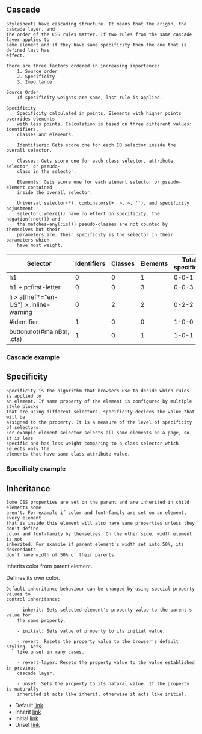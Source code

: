 <link rel="stylesheet" href="cascade-and-inheritance.css">

## Cascade
    Stylesheets have cascading structure. It means that the origin, the cascade layer, and
    the order of the CSS rules matter. If two rules from the same cascade layer applies to
    same element and if they have same specificity then the one that is defined last has
    effect. 

    There are three factors ordered in increasing importance:
        1. Source order
        2. Specificity
        3. Importance

    Source Order
        If specificity weights are same, last rule is applied.

    Specificity
        Specificity calculated in points. Elements with higher points overrides elements
        with less points. Calculation is based on three different values: identifiers,
        classes and elements.

        Identifiers: Gets score one for each ID selector inside the overall selector.
        
        Classes: Gets score one for each class selector, attribute selector, or pseudo-
        class in the selector.

        Elements: Gets score one for each element selector or pseudo-element contained
        inside the overall selector.

        Universal selector(*), combinators(+, >, ~, ''), and specificity adjustment
        selector(:where()) have no effect on specificity. The negation(:not()) and
        the matches-any(:is()) pseudo-classes are not counted by themselves but their
        parameters are. Their specificity is the selector in their parameters which
        have most weight.
<table>
    <thead>
        <tr>
            <th>
                Selector
            </th>
            <th>
                Identifiers
            </th>
            <th>
                Classes
            </th>
            <th>
                Elements
            </th>
            <th>
                Total specificity
            </th>
        </tr>
    </thead>
    <tbody>
        <tr>
            <td>h1</td>
            <td>0</td>
            <td>0</td>
            <td>1</td>
            <td>0-0-1</td>
        </tr>
        <tr>
            <td>h1 + p::first-letter</td>
            <td>0</td>
            <td>0</td>
            <td>3</td>
            <td>0-0-3</td>
        </tr>
        <tr>
            <td>li > a[href*="en-US"] > .inline-warning</td>
            <td>0</td>
            <td>2</td>
            <td>2</td>
            <td>0-2-2</td>
        </tr>
        <tr>
            <td>#identifier</td>
            <td>1</td>
            <td>0</td>
            <td>0</td>
            <td>1-0-0</td>
        </tr>
        <tr>
            <td>button:not(#mainBtn, .cta)</td>
            <td>1</td>
            <td>0</td>
            <td>1</td>
            <td>1-0-1</td>
        </tr>
    </tbody>
</table>

<h3 class="cascade_example">Cascade example</h1>

## Specificity
    Specificity is the algorithm that browsers use to decide which rules is applied to
    an element. If same property of the element is configured by multiple style blocks
    that are using different selectors, specificity decides the value that will be
    assigned to the property. It is a measure of the level of specificity of selectors.
    For example element selector selects all same elements on a page, so it is less
    specific and has less weight comparing to a class selector which selects only the
    elements that have same class attribute value.

<h3 class="specificity_example">Specificity example</h1>

## Inheritance
    Some CSS properties are set on the parent and are inherited in child elements some
    aren't. For example if color and font-family are set on an element, every element
    that is inside this element will also have same properties unless they don't define
    color and font-family by themselves. On the other side, width element is not
    inherited. For example if parent element's width set into 50%, its descendants
    don't have width of 50% of their parents.

<div id="inheritance_div">
    <p>Inherits color from parent element.</p>
    <p id="p_color">Defines its own color.</p>        
</div>

    Default inheritance behaviour can be changed by using special property values to
    control inheritance:

        - inherit: Sets selected element's property value to the parent's value for
        the same property.

        - initial: Sets value of property to its initial value.

        - revert: Resets the property value to the browser's default styling. Acts
        like unset in many cases.

        - revert-layer: Resets the property value to the value established in previous
        cascade layer.

        - unset: Sets the property to its natural value. If the property is naturally
        inherited it acts like inherit, otherwise it acts like initial.

<ul class="link_list">
    <li>Default <a href="#">link</a></li>
    <li class="link1">Inherit <a href="#">link</a></li>
    <li class="link2">Initial <a href="#">link</a></li>
    <li class="link3">Unset <a href="#">link</a></li>
</ul>

